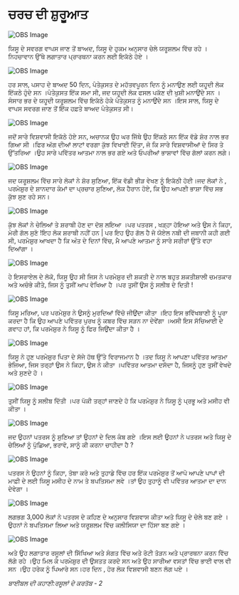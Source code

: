 # ਚਰਚ ਦੀ ਸ਼ੁਰੂਆਤ

![OBS Image](https://cdn.door43.org/obs/jpg/360px/obs-en-43-01.jpg)

 ਯਿਸੂ ਦੇ ਸਵਰਗ ਵਾਪਸ ਜਾਣ ਤੋਂ  ਬਾਅਦ, ਯਿਸੂ ਦੇ ਹੁਕਮ ਅਨੁਸਾਰ ਚੇਲੇ ਯਰੂਸ਼ਲਮ ਵਿੱਚ ਰਹੇ ।ਨਿਹਚਾਵਾਨ ਉੱਥੇ  ਲਗਾਤਾਰ ਪ੍ਰਾਰਥਨਾ  ਕਰਨ ਲਈ ਇਕੱਠੇ ਹੋਏ ।

![OBS Image](https://cdn.door43.org/obs/jpg/360px/obs-en-43-02.jpg)

ਹਰ ਸਾਲ, ਪਸਾਹ ਦੇ ਬਾਅਦ 50 ਦਿਨ, ਪੰਤੇਕੁਸਤ ਦੇ ਮਹੱਤਵਪੂਰਨ ਦਿਨ ਨੂੰ ਮਨਾਉਣ  ਲਈ ਯਹੂਦੀ ਲੋਕ ਇੱਕਠੇ ਹੁੰਦੇ  ਸਨ ।ਪੰਤੇਕੁਸਤ  ਇੱਕ ਸਮਾ ਸੀ, ਜਦ ਯਹੂਦੀ ਲੋਕ ਫਸਲ ਪਕੱਣ ਦੀ ਖੁਸ਼ੀ ਮਨਾਉਂਦੇ ਸਨ ।ਸੰਸਾਰ ਭਰ ਦੇ ਯਹੂਦੀ ਯਰੂਸ਼ਲਮ ਵਿੱਚ ਇਕੱਠੇ ਹੋਕੇ ਪੰਤੇਕੁਸਤ ਨੂੰ ਮਨਾਉਂਦੇ ਸਨ ।ਇਸ ਸਾਲ, ਯਿਸੂ ਦੇ ਵਾਪਸ ਸਵਰਗ ਜਾਣ ਤੋਂ  ਇੱਕ ਹਫ਼ਤੇ ਬਾਅਦ ਪੰਤੇਕੁਸਤ ਸੀ।

![OBS Image](https://cdn.door43.org/obs/jpg/360px/obs-en-43-03.jpg)

ਜਦੋਂ ਸਾਰੇ ਵਿਸ਼ਵਾਸੀ ਇਕੱਠੇ ਹੋਏ ਸਨ, ਅਚਾਨਕ ਉਹ ਘਰ ਜਿੱਥੇ ਉਹ ਇੱਕਠੇ ਸਨ ਇੱਕ ਵੱਡੇ ਸ਼ੋਰ ਨਾਲ ਭਰ ਗਿਆ ਸੀ ।ਫਿਰ ਅੱਗ ਦੀਆਂ ਲਾਟਾਂ ਵਰਗਾ ਕੁੱਝ ਵਿਖਾਈ ਦਿੱਤਾ, ਜੋ ਕਿ ਸਾਰੇ ਵਿਸ਼ਵਾਸੀਆਂ ਦੇ ਸਿਰ ਤੇ ਉੱਤਰਿਆ ।ਉਹ ਸਾਰੇ ਪਵਿੱਤਰ ਆਤਮਾ ਨਾਲ ਭਰ ਗਏ ਅਤੇ ਓਪਰੀਆਂ ਭਾਸ਼ਾਵਾਂ ਵਿੱਚ ਗੱਲਾਂ ਕਰਨ ਲਗੇ।

![OBS Image](https://cdn.door43.org/obs/jpg/360px/obs-en-43-04.jpg)

ਜਦ ਯਰੂਸ਼ਲਮ ਵਿੱਚ ਸਾਰੇ ਲੋਕਾਂ ਨੇ ਸ਼ੋਰ ਸੁਣਿਆ, ਇੱਕ ਵੱਡੀ ਭੀੜ ਵੇਖਣ ਨੂੰ ਇਕੱਠੀ ਹੋਈ।ਜਦ ਲੋਕਾਂ ਨੇ , ਪਰਮੇਸ਼ੁਰ ਦੇ ਸ਼ਾਨਦਾਰ ਕੰਮਾਂ  ਦਾ ਪ੍ਰਚਾਰ ਸੁਣਿਆ, ਲੋਕ ਹੈਰਾਨ ਹੋਏ, ਕਿ ਉਹ ਆਪਣੀ ਭਾਸ਼ਾ ਵਿੱਚ  ਸਭ ਕੁੱਝ  ਸੁਣ ਰਹੇ ਸਨ।

![OBS Image](https://cdn.door43.org/obs/jpg/360px/obs-en-43-05.jpg)

ਕੁੱਝ  ਲੋਕਾਂ ਨੇ ਚੇਲਿਆਂ  ਤੇ ਸ਼ਰਾਬੀ ਹੋਣ ਦਾ ਦੋਸ਼ ਲਇਆ ।ਪਰ ਪਤਰਸ , ਖੜ੍ਹਾ ਹੋਇਆ ਅਤੇ ਉਸ ਨੇ ਕਿਹਾ, ਮੇਰੀ ਗੱਲ ਸੁਣੋ !ਇਹ ਲੋਕ ਸ਼ਰਾਬੀ ਨਹੀਂ  ਹਨ | ਪਰ ਇਹ  ਉਹ ਗੱਲ ਹੈ ਜੋ ਯੋਏਲ ਨਬੀ ਦੀ ਜਬਾਨੀ ਕਹੀ ਗਈ ਸੀ, ਪਰਮੇਸ਼ੁਰ ਆਖਦਾ ਹੈ ਕਿ ਅੰਤ ਦੇ ਦਿਨਾਂ ਵਿੱਚ, ਮੈ ਆਪਣੇ ਆਤਮਾ ਨੂੰ ਸਾਰੇ ਸਰੀਰਾਂ ਉੱਤੇ ਵਹਾ ਦਿਆਂਗਾ ।

![OBS Image](https://cdn.door43.org/obs/jpg/360px/obs-en-43-06.jpg)

ਹੇ  ਇਸਰਾਏਲ ਦੇ ਲੋਕੋ, ਯਿਸੂ ਉਹ ਸੀ  ਜਿਸ ਨੇ ਪਰਮੇਸ਼ੁਰ ਦੀ ਸ਼ਕਤੀ ਦੇ ਨਾਲ ਬਹੁਤ ਸ਼ਕਤੀਸ਼ਾਲੀ ਚਮਤਕਾਰ  ਅਤੇ ਅਚੰਭੇ ਕੀਤੇ, ਜਿਸ ਨੂੰ ਤੁਸੀਂ ਆਪ ਵੇਖਿਆ ਹੈ ।ਪਰ ਤੁਸੀਂ  ਉਸ ਨੂੰ ਸਲੀਬ ਦੇ ਦਿਤੀ ! 

![OBS Image](https://cdn.door43.org/obs/jpg/360px/obs-en-43-07.jpg)

ਯਿਸੂ ਮਰਿਆ, ਪਰ ਪਰਮੇਸ਼ੁਰ ਨੇ ਉਸਨੂੰ ਮੁਰਦਿਆਂ ਵਿੱਚੋ ਜੀਉਂਦਾ ਕੀਤਾ ।ਇਹ ਇਸ ਭਵਿੱਖਬਾਣੀ ਨੂੰ ਪੂਰਾ ਕਰਦਾ ਹੈ ਕਿ ਉਹ ਆਪਣੇ ਪਵਿੱਤਰ ਪੁਰਖ ਨੂੰ ਕਬਰ ਵਿੱਚ ਸੜਨ ਨਾ ਦੇਵੇਂਗਾ ।ਅਸੀ ਇਸ ਸੱਚਿਆਈ ਦੇ ਗਵਾਹ ਹਾਂ, ਕਿ ਪਰਮੇਸ਼ੁਰ ਨੇ  ਯਿਸੂ ਨੂੰ  ਫਿਰ ਜਿਉਂਦਾ ਕੀਤਾ ਹੈ  ।

![OBS Image](https://cdn.door43.org/obs/jpg/360px/obs-en-43-08.jpg)

ਯਿਸੂ ਨੇ ਹੁਣ ਪਰਮੇਸ਼ੁਰ ਪਿਤਾ ਦੇ ਸੱਜੇ ਹੱਥ ਉੱਤੇ ਵਿਰਾਜਮਾਨ ਹੈ ।ਤਦ ਯਿਸੂ ਨੇ ਆਪਣਾ ਪਵਿੱਤਰ ਆਤਮਾ ਭੇਜਿਆ, ਜਿਸ ਤਰ੍ਹਾਂ ਉਸ ਨੇ ਕਿਹਾ,  ਉਸ ਨੇ ਕੀਤਾ ।ਪਵਿੱਤਰ ਆਤਮਾ ਦਸੱਦਾ ਹੈ, ਜਿਸਨੂੰ ਹੁਣ ਤੁਸੀਂ  ਵੇਖਦੇ ਅਤੇ ਸੁਣਦੇ ਹੋ ।

![OBS Image](https://cdn.door43.org/obs/jpg/360px/obs-en-43-09.jpg)

ਤੁਸੀਂ  ਯਿਸੂ ਨੂੰ ਸਲੀਬ ਦਿੱਤੀ ।ਪਰ ਪੱਕੀ ਤਰ੍ਹਾਂ ਜਾਣਦੇ ਹੋ ਕਿ  ਪਰਮੇਸ਼ੁਰ ਨੇ ਯਿਸੂ ਨੂੰ  ਪ੍ਰਭੂ ਅਤੇ ਮਸੀਹ ਵੀ ਕੀਤਾ ।

![OBS Image](https://cdn.door43.org/obs/jpg/360px/obs-en-43-10.jpg)

ਜਦ ਉਹਨਾਂ ਪਤਰਸ ਨੂੰ ਸੁਣਿਆ ਤਾਂ ਉਹਨਾਂ ਦੇ ਦਿਲ ਕੰਬ  ਗਏ ।ਇਸ ਲਈ ਉਹਨਾਂ ਨੇ ਪਤਰਸ ਅਤੇ ਯਿਸੂ ਦੇ ਚੇਲਿਆਂ ਨੂੰ ਪੁੱਛਿਆ, ਭਰਾਵੋ, ਸਾਨੂੰ ਕੀ ਕਰਨਾ ਚਾਹੀਦਾ ਹੈ ?

![OBS Image](https://cdn.door43.org/obs/jpg/360px/obs-en-43-11.jpg)

ਪਤਰਸ ਨੇ ਉਹਨਾਂ ਨੂੰ ਕਿਹਾ, ਤੋਬਾ ਕਰੋ ਅਤੇ ਤੁਹਾਡੇ ਵਿੱਚ ਹਰ ਇੱਕ ਪਰਮੇਸ਼ੁਰ ਤੋਂ  ਆਪੋ ਆਪਣੇ ਪਾਪਾਂ ਦੀ ਮਾਫ਼ੀ ਦੇ ਲਈ ਯਿਸੂ ਮਸੀਹ ਦੇ ਨਾਮ ਤੇ ਬਪਤਿਸਮਾ ਲਵੇ ।ਤਾਂ ਉਹ ਤੁਹਾਨੂੰ ਵੀ  ਪਵਿੱਤਰ ਆਤਮਾ ਦਾ ਦਾਨ ਦੇਵੇਗਾ ।

![OBS Image](https://cdn.door43.org/obs/jpg/360px/obs-en-43-12.jpg)

ਲਗਭਗ 3,000 ਲੋਕਾਂ ਨੇ ਪਤਰਸ ਦੇ ਕਹਿਣ ਦੇ  ਅਨੁਸਾਰ ਵਿਸ਼ਵਾਸ ਕੀਤਾ ਅਤੇ ਯਿਸੂ ਦੇ ਚੇਲੇ ਬਣ ਗਏ ।ਉਹਨਾਂ ਨੇ ਬਪਤਿਸਮਾ ਲਿਆ ਅਤੇ ਯਰੂਸ਼ਲਮ ਵਿੱਚ ਕਲੀਸਿਯਾ ਦਾ ਹਿੱਸਾ ਬਣ ਗਏ ।

![OBS Image](https://cdn.door43.org/obs/jpg/360px/obs-en-43-13.jpg)

ਅਤੇ ਉਹ ਲਗਾਤਾਰ ਰਸੂਲਾਂ ਦੀ ਸਿੱਖਿਆ ਅਤੇ ਸੰਗਤ ਵਿੱਚ ਅਤੇ ਰੋਟੀ ਤੋੜਨ ਅਤੇ  ਪ੍ਰਾਰਥਨਾ ਕਰਨ ਵਿੱਚ ਲੱਗੇ ਰਹੇ  ।ਉਹ ਮਿਲ ਕੇ ਪਰਮੇਸ਼ੁਰ ਦੀ ਉਸਤਤ ਕਰਦੇ ਸਨ  ਅਤੇ ਉਹ ਸਾਰੀਆ ਵਸਤਾਂ ਵਿੱਚ ਭਾਈ ਵਾਲ ਵੀ ਸਨ ।ਉਹ ਹਰੇਕ ਨੂੰ ਪਿਆਰੇ ਸਨ।ਹਰ ਦਿਨ , ਹੋਰ ਲੋਕ ਵਿਸ਼ਵਾਸੀ ਬਣਨ  ਲੱਗ ਪਏ ।


_ਬਾਈਬਲ ਦੀ ਕਹਾਣੀ:ਰਸੂਲਾਂ  ਦੇ ਕਰਤੱਬ  -  2_